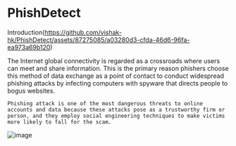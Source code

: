 # PhishDetect

Introduction(https://github.com/vishak-hk/PhishDetect/assets/87275085/a03280d3-cfda-46d6-96fa-ea973a69b120)

The Internet global connectivity is regarded as a crossroads where users can meet and share information. This is the primary reason phishers choose this method of data exchange as a point of contact to conduct widespread phishing attacks by infecting computers with spyware that directs people to bogus websites.

	Phishing attack is one of the most dangerous threats to online accounts and data because these attacks pose as a trustworthy firm or person, and they employ social engineering techniques to make victims more likely to fall for the scam.

![image](https://github.com/vishak-hk/PhishDetect/assets/87275085/be7c1baa-030e-43bd-85ec-154a5a02d31b)
